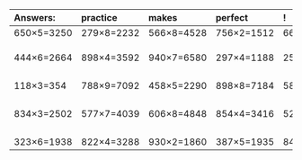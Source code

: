 | Answers: | practice | makes | perfect | ! |
| :--- | :--- | :--- | :--- | :--- |
| 650×5=3250 | 279×8=2232 | 566×8=4528 | 756×2=1512 | 664×5=3320 | 
|   |   |   |   |   | 
|   |   |   |   |   | 
|   |   |   |   |   | 
| 444×6=2664 | 898×4=3592 | 940×7=6580 | 297×4=1188 | 258×9=2322 | 
|   |   |   |   |   | 
|   |   |   |   |   | 
|   |   |   |   |   | 
|   |   |   |   |   | 
| 118×3=354 | 788×9=7092 | 458×5=2290 | 898×8=7184 | 583×9=5247 | 
|   |   |   |   |   | 
|   |   |   |   |   | 
|   |   |   |   |   | 
|   |   |   |   |   | 
| 834×3=2502 | 577×7=4039 | 606×8=4848 | 854×4=3416 | 523×8=4184 | 
|   |   |   |   |   | 
|   |   |   |   |   | 
|   |   |   |   |   | 
|   |   |   |   |   | 
| 323×6=1938 | 822×4=3288 | 930×2=1860 | 387×5=1935 | 842×3=2526 | 
